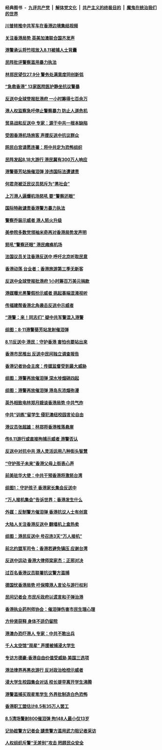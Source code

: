 ####  经典图书 &nbsp;-&nbsp; [九评共产党](../../../../9ping.md?t=08140916/blob/master/README.md?t=08140916) &nbsp;|&nbsp; [解体党文化](../../../../jtdwh.md?t=08140916/blob/master/README.md?t=08140916)  &nbsp;|&nbsp; [共产主义的终极目的](../../../../gczydzjmd.md?t=08140916/blob/master/README.md?t=08140916) &nbsp;|&nbsp; [魔鬼在统治我们的世界](../../../../mgztzwmdsj.md?t=08140916/blob/master/README.md?t=08140916) 

#### [川普转推中共军车在香港边境集结视频](../pages/nsc415/n11452054.md?t=08140916) 

#### [关注香港局势 英美加澳联合国齐发声](../pages/nsc415/n11451528.md?t=08140916) 

#### [港警承认将竹枝放入8.11被捕人士背囊](../pages/nsc415/n11451712.md?t=08140916) 

#### [民阵批评警察滥用暴力执法](../pages/nsc415/n11451683.md?t=08140916) 

#### [林郑民望仅27.9分 警务处满意度同创新低](../pages/nsc415/n11451674.md?t=08140916) 

#### [“急救香港” 13家医院医护静坐抗议警暴](../pages/nsc415/n11451507.md?t=08140916) 

#### [反送中全球登报批港府 一小时筹得七百余万](../pages/nsc415/n11451554.md?t=08140916) 

#### [港人权监察急吁停止警察暴力 防止人道危机](../pages/nsc415/n11451506.md?t=08140916) 

#### [贸易战和反送中 专家：源于中共一根本缺陷](../pages/nsc415/n11451292.md?t=08140916) 

#### [受困香港机场旅客 声援反送中抗议群众](../pages/nsc415/n11450782.md?t=08140916) 

#### [网民白宫请愿连署：将中共定为恐怖组织](../pages/nsc415/n11449390.md?t=08140916) 

#### [民阵发起8.18大游行 港民冀有300万人响应](../pages/nsc415/n11449939.md?t=08140916) 

#### [港警葵芳站施催泪弹 涉违国际法遭谴责](../pages/nsc415/n11449256.md?t=08140916) 

#### [何君尧被泛民议员怒斥为“黑社会”](../pages/nsc415/n11449239.md?t=08140916) 

#### [上万港人逼爆机场怒吼 要“警察还眼”](../pages/nsc415/n11449186.md?t=08140916) 

#### [国际特赦谴责香港警方暴力执法](../pages/nsc415/n11449160.md?t=08140916) 

#### [警察乔装示威者 港人怒火升级](../pages/nsc415/n11448879.md?t=08140916) 

#### [美参院多数党领袖米奇再对香港局势发声明](../pages/nsc415/n11448675.md?t=08140916) 

#### [怒吼“警察还眼”  港民瘫痪机场](../pages/nsc415/n11448309.md?t=08140916) 

#### [法国议员关注香港反送中 呼吁北京听取民意](../pages/nsc415/n11447901.md?t=08140916) 

#### [香港动荡 台业者：香港旅游第三季无新客](../pages/nsc415/n11447672.md?t=08140916) 

#### [反送中全球登报批港府 1小时筹百万美元捐款](../pages/nsc415/n11447491.md?t=08140916) 

#### [港媒曝光黑警假扮示威者 挑起事端混淆视听](../pages/nsc415/n11447494.md?t=08140916) 

#### [传福建帮香港北角袭击反送中示威者](../pages/nsc415/n11447100.md?t=08140916) 

#### [“港警：来！同志们” 疑中共军警混入港警](../pages/nsc415/n11447097.md?t=08140916) 

#### [组图：8‧11港警葵芳站发射催泪弹](../pages/nsc415/n11442851.md?t=08140916) 

#### [8.11反送中 港民：守护香港 害怕也要站出来](../pages/nsc415/n11446189.md?t=08140916) 

#### [香港市民推出 反送中民间独立调查报告](../pages/nsc415/n11445832.md?t=08140916) 

#### [香港记者协会主席：传媒监督受到最大威胁](../pages/nsc415/n11446112.md?t=08140916) 

#### [组图：港警再放催泪弹 深水埗烟硝四起](../pages/nsc415/n11442848.md?t=08140916) 

#### [组图：港警再放催泪弹 港岛东浓烟弥漫](../pages/nsc415/n11442850.md?t=08140916) 

#### [英外相致电林郑月娥谈香港局势 中共气炸](../pages/nsc415/n11445592.md?t=08140916) 

#### [中共“训练”留学生 侵犯澳纽校园言论自由](../pages/nsc415/n11444892.md?t=08140916) 

#### [港议员张超雄：林郑将香港推落悬崖](../pages/nsc415/n11444679.md?t=08140916) 

#### [传8.11游行或直接拘捕示威者 港警否认](../pages/nsc415/n11444657.md?t=08140916) 

#### [反送中对抗中共 港人灵活运用八种街头智慧](../pages/nsc415/n11442207.md?t=08140916) 

#### [“守护孩子未来”香港父母上街表心声](../pages/nsc415/n11444249.md?t=08140916) 

#### [前美驻华大使：中共干预香港将激怒台湾](../pages/nsc415/n11444187.md?t=08140916) 

#### [组图1：守护孩子 香港家长集会反送中](../pages/nsc415/n11442766.md?t=08140916) 

#### [“万人接机集会”告诉世界：香港发生什么](../pages/nsc415/n11442670.md?t=08140916) 

#### [外媒：反制警方催泪弹 香港抗议人士有创意](../pages/nsc415/n11442284.md?t=08140916) 

#### [大陆人关注香港反送中 翻墙机上盒热卖](../pages/nsc415/n11442185.md?t=08140916) 

#### [组图：港民反送中 号召连3天“万人接机”](../pages/nsc415/n11423931.md?t=08140916) 

#### [前北约盟军司令：香港若避免镇压 应谢台湾](../pages/nsc415/n11442055.md?t=08140916) 

#### [反送中运动 香港大律师梁家杰：正邪对决](../pages/nsc415/n11441180.md?t=08140916) 

#### [过百名香港议员联署抗议警方滥捕](../pages/nsc415/n11441326.md?t=08140916) 

#### [德国忧香港局势 吁保障港人言论与游行权利](../pages/nsc415/n11441380.md?t=08140916) 

#### [民间记者会 市民斥政府以谎言和子弹治港](../pages/nsc415/n11441277.md?t=08140916) 

#### [香港执业药剂师协会：催泪弹伤害市民生理心理](../pages/nsc415/n11441238.md?t=08140916) 

#### [方仲贤获释 身体不适仍留院](../pages/nsc415/n11441195.md?t=08140916) 

#### [港澳办恐吓港人 专家：中共不敢出兵](../pages/nsc415/n11438584.md?t=08140916) 

#### [千人太空馆“观星” 声援被捕浸大学生](../pages/nsc415/n11438652.md?t=08140916) 

#### [专访方德豪:香港自由价值受威胁 美国三选项](../pages/nsc415/n11437708.md?t=08140916) 

#### [港法律界再黑衣游行 反对政治检控示威者](../pages/nsc415/n11437786.md?t=08140916) 

#### [浸大学生校园集会对话 校长提早离开学生沸腾](../pages/nsc415/n11437342.md?t=08140916) 

#### [港警滥捕买观星笔学生 外界批制造白色恐怖](../pages/nsc415/n11436817.md?t=08140916) 

#### [香港职工盟估计8.5有35万人罢工](../pages/nsc415/n11435936.md?t=08140916) 

#### [8.5清场警射800催泪弹 拘148人最小仅13岁](../pages/nsc415/n11435896.md?t=08140916) 

#### [记协趁警方记者会 讉责警方滥用武力阻记者采访](../pages/nsc415/n11435814.md?t=08140916) 

#### [人权组织斥警“无差别”攻击 罔顾民众安全](../pages/nsc415/n11435800.md?t=08140916) 

